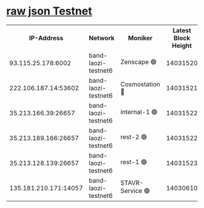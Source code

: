 
[raw json Testnet](https://rpc-check.bandt.stavr.tech/bandt/rpcbandt_result.json)
=

<table><tr><th>IP-Address</th><th>Network</th><th>Moniker</th><th>Latest Block Height</th><th>Earliest Block Height</th><th>Catching Up</th><th>Tx Index</th><th>Voting Power</th><th>Scan Time</th></tr><tr><td>93.115.25.178:6002</td><td>band-laozi-testnet6</td><td>Zenscape 🟢</td><td>14031520</td><td>12460001</td><td>False</td><td>on</td><td>0</td><td>2023-12-19T23:35:13.734087906UTC</td></tr><tr><td>222.106.187.14:53602</td><td>band-laozi-testnet6</td><td>Cosmostation 🔴</td><td>14031521</td><td>13177501</td><td>False</td><td>on</td><td>2203223</td><td>2023-12-19T23:35:15.492689253UTC</td></tr><tr><td>35.213.166.39:26657</td><td>band-laozi-testnet6</td><td>internal-1 🟢</td><td>14031522</td><td>13931522</td><td>False</td><td>on</td><td>0</td><td>2023-12-19T23:35:16.728954166UTC</td></tr><tr><td>35.213.189.166:26657</td><td>band-laozi-testnet6</td><td>rest-2 🟢</td><td>14031522</td><td>13931522</td><td>False</td><td>on</td><td>0</td><td>2023-12-19T23:35:17.938019527UTC</td></tr><tr><td>35.213.128.139:26657</td><td>band-laozi-testnet6</td><td>rest-1 🟢</td><td>14031523</td><td>13931523</td><td>False</td><td>on</td><td>0</td><td>2023-12-19T23:35:21.194446415UTC</td></tr><tr><td>135.181.210.171:14057</td><td>band-laozi-testnet6</td><td>STAVR-Service 🟢</td><td>14030610</td><td>14029501</td><td>False</td><td>on</td><td>0</td><td>2023-12-19T23:35:14.061311111UTC</td></tr></table>
